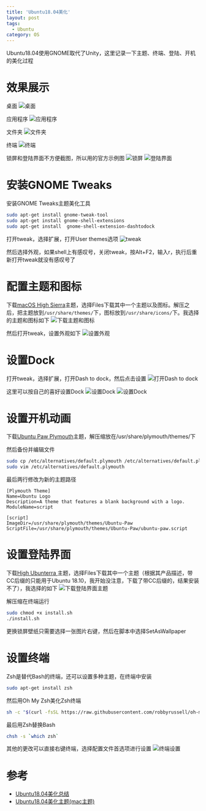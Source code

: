 ```yaml
---
title: 'Ubuntu18.04美化'
layout: post
tags:
  - Ubuntu
category: OS
---
```


Ubuntu18.04使用GNOME取代了Unity，这里记录一下主题、终端、登陆、开机的美化过程

<!-- more -->

# 效果展示

桌面
![桌面](https://img-blog.csdnimg.cn/20190331145006906.png?x-oss-process=image/watermark,type_ZmFuZ3poZW5naGVpdGk,shadow_10,text_aHR0cHM6Ly9ibG9nLmNzZG4ubmV0L1doaXRlX0lkaW90,size_16,color_FFFFFF,t_70)

应用程序
![应用程序](https://img-blog.csdnimg.cn/20190331145106482.png?x-oss-process=image/watermark,type_ZmFuZ3poZW5naGVpdGk,shadow_10,text_aHR0cHM6Ly9ibG9nLmNzZG4ubmV0L1doaXRlX0lkaW90,size_16,color_FFFFFF,t_70)

文件夹
![文件夹](https://img-blog.csdnimg.cn/20190331145147903.png?x-oss-process=image/watermark,type_ZmFuZ3poZW5naGVpdGk,shadow_10,text_aHR0cHM6Ly9ibG9nLmNzZG4ubmV0L1doaXRlX0lkaW90,size_16,color_FFFFFF,t_70)

终端
![终端](https://img-blog.csdnimg.cn/2019033114545896.png?x-oss-process=image/watermark,type_ZmFuZ3poZW5naGVpdGk,shadow_10,text_aHR0cHM6Ly9ibG9nLmNzZG4ubmV0L1doaXRlX0lkaW90,size_16,color_FFFFFF,t_70)

锁屏和登陆界面不方便截图，所以用的官方示例图
![锁屏](https://img-blog.csdnimg.cn/20190331150125594.png?x-oss-process=image/watermark,type_ZmFuZ3poZW5naGVpdGk,shadow_10,text_aHR0cHM6Ly9ibG9nLmNzZG4ubmV0L1doaXRlX0lkaW90,size_16,color_FFFFFF,t_70)
![登陆界面](https://img-blog.csdnimg.cn/20190331150133428.png?x-oss-process=image/watermark,type_ZmFuZ3poZW5naGVpdGk,shadow_10,text_aHR0cHM6Ly9ibG9nLmNzZG4ubmV0L1doaXRlX0lkaW90,size_16,color_FFFFFF,t_70)

# 安装GNOME Tweaks

安装GNOME Tweaks主题美化工具
```bash
sudo apt-get install gnome-tweak-tool
sudo apt-get install gnome-shell-extensions
sudo apt-get install  gnome-shell-extension-dashtodock
```

打开tweak，选择扩展，打开User themes选项
![tweak](https://img-blog.csdnimg.cn/20190331155100564.png?x-oss-process=image/watermark,type_ZmFuZ3poZW5naGVpdGk,shadow_10,text_aHR0cHM6Ly9ibG9nLmNzZG4ubmV0L1doaXRlX0lkaW90,size_16,color_FFFFFF,t_70)

然后选择外观，如果shell上有感叹号，关闭tweak，按Alt+F2，输入r，执行后重新打开tweak就没有感叹号了

# 配置主题和图标

下载[macOS High Sierra](https://www.gnome-look.org/s/Gnome/p/1013714/)主题，选择Files下载其中一个主题以及图标。解压之后，把主题放到`/usr/share/themes/`下，图标放到`/usr/share/icons/`下。我选择的主题和图标如下
![下载主题和图标](https://img-blog.csdnimg.cn/20190331161201775.png?x-oss-process=image/watermark,type_ZmFuZ3poZW5naGVpdGk,shadow_10,text_aHR0cHM6Ly9ibG9nLmNzZG4ubmV0L1doaXRlX0lkaW90,size_16,color_FFFFFF,t_70)

然后打开tweak，设置外观如下
![设置外观](https://img-blog.csdnimg.cn/20190331161534859.png?x-oss-process=image/watermark,type_ZmFuZ3poZW5naGVpdGk,shadow_10,text_aHR0cHM6Ly9ibG9nLmNzZG4ubmV0L1doaXRlX0lkaW90,size_16,color_FFFFFF,t_70)

# 设置Dock

打开tweak，选择扩展，打开Dash to dock，然后点击设置
![打开Dash to dock](https://img-blog.csdnimg.cn/20190331161935618.png?x-oss-process=image/watermark,type_ZmFuZ3poZW5naGVpdGk,shadow_10,text_aHR0cHM6Ly9ibG9nLmNzZG4ubmV0L1doaXRlX0lkaW90,size_16,color_FFFFFF,t_70)

这里可以按自己的喜好设置Dock
![设置Dock](https://img-blog.csdnimg.cn/20190331162146689.png?x-oss-process=image/watermark,type_ZmFuZ3poZW5naGVpdGk,shadow_10,text_aHR0cHM6Ly9ibG9nLmNzZG4ubmV0L1doaXRlX0lkaW90,size_16,color_FFFFFF,t_70)
![设置Dock](https://img-blog.csdnimg.cn/20190331162205229.png?x-oss-process=image/watermark,type_ZmFuZ3poZW5naGVpdGk,shadow_10,text_aHR0cHM6Ly9ibG9nLmNzZG4ubmV0L1doaXRlX0lkaW90,size_16,color_FFFFFF,t_70)

# 设置开机动画

下载[Ubuntu Paw Plymouth](https://www.opendesktop.org/p/1154790/)主题，解压缩放在/usr/share/plymouth/themes/下

然后备份并编辑文件
```bash
sudo cp /etc/alternatives/default.plymouth /etc/alternatives/default.plymouth.bak
sudo vim /etc/alternatives/default.plymouth
```

最后两行修改为新的主题路径
```shell
[Plymouth Theme]
Name=Ubuntu Logo
Description=A theme that features a blank background with a logo.
ModuleName=script

[script]
ImageDir=/usr/share/plymouth/themes/Ubuntu-Paw
ScriptFile=/usr/share/plymouth/themes/Ubuntu-Paw/ubuntu-paw.script
```

# 设置登陆界面

下载[High Ubunterra ](https://www.opendesktop.org/s/Gnome/p/1207015/)主题，选择Files下载其中一个主题（根据其产品描述，带CC后缀的只能用于Ubuntu 18.10，我开始没注意，下载了带CC后缀的，结果安装不了），我选择的如下
![下载登陆界面主题](https://img-blog.csdnimg.cn/20190331163728236.png?x-oss-process=image/watermark,type_ZmFuZ3poZW5naGVpdGk,shadow_10,text_aHR0cHM6Ly9ibG9nLmNzZG4ubmV0L1doaXRlX0lkaW90,size_16,color_FFFFFF,t_70)

解压缩在终端运行
```bash
sudo chmod +x install.sh
./install.sh
```

更换锁屏壁纸只需要选择一张图片右键，然后在脚本中选择SetAsWallpaper

# 设置终端

Zsh是替代Bash的终端，还可以设置多种主题，在终端中安装
```bash
sudo apt-get install zsh
```

然后用Oh My Zsh美化Zsh终端
```bash
sh -c "$(curl -fsSL https://raw.githubusercontent.com/robbyrussell/oh-my-zsh/master/tools/install.sh)"
```

最后用Zsh替换Bash
```bash
chsh -s `which zsh`
```

其他的更改可以直接右键终端，选择配置文件首选项进行设置
![终端设置](https://img-blog.csdnimg.cn/20190331165313337.png?x-oss-process=image/watermark,type_ZmFuZ3poZW5naGVpdGk,shadow_10,text_aHR0cHM6Ly9ibG9nLmNzZG4ubmV0L1doaXRlX0lkaW90,size_16,color_FFFFFF,t_70)

# 参考
* [Ubuntu18.04美化总结](https://www.jianshu.com/p/6ef16e3b0a3e)
* [Ubuntu18.04美化主题(mac主题)](https://blog.csdn.net/lishanleilixin/article/details/80453565)